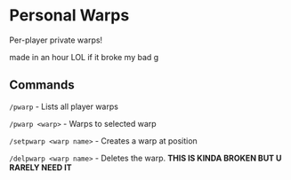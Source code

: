 # Personal Warps
Per-player private warps!

made in an hour LOL if it broke my bad g

## Commands

`/pwarp` - Lists all player warps

`/pwarp <warp>` - Warps to selected warp

`/setpwarp <warp name>` - Creates a warp at position

`/delpwarp <warp name>` - Deletes the warp. **THIS IS KINDA BROKEN BUT U RARELY NEED IT**
